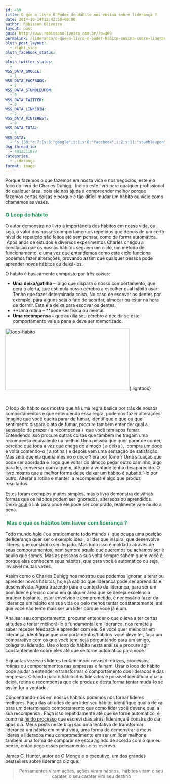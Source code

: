 ```yaml
---
id: 469
title: O que o livro O Poder do Hábito nos ensina sobre liderança ?
date: 2014-10-14T12:42:58+00:00
author: Robisson Oliveira
layout: post
guid: http://www.robissonoliveira.com.br/?p=469
permalink: /lideranca/o-que-o-livro-o-poder-habito-ensina-sobre-lideranca
bluth_post_layout:
  - right_side
bluth_facebook_status:
  - 
bluth_twitter_status:
  - 
WSS_DATA_GOOGLE:
  - 1
WSS_DATA_FACEBOOK:
  - 2
WSS_DATA_STUMBLEUPON:
  - 0
WSS_DATA_TWITTER:
  - 0
WSS_DATA_LINKEDIN:
  - 2
WSS_DATA_PINTEREST:
  - 0
WSS_DATA_TOTAL:
  - 5
WSS_DATA:
  - 's:138:"a:7:{s:6:"google";i:1;s:8:"facebook";i:2;s:11:"stumbleupon";i:0;s:7:"twitter";i:0;s:8:"linkedin";i:2;s:9:"pinterest";i:0;s:5:"total";i:5;}";'
dsq_thread_id:
  - 4912311879
categories:
  - Liderança
format: image
---
```

Porque fazemos o que fazemos em nossa vida e nos negócios, este é o foco do livro de Charles Duhigg.  Indico este livro para qualquer profissional de qualquer área, pois ele nos ajuda a compreender melhor porque fazemos certas coisas e porque é tão difícil mudar um hábito ou vicio como chamamos as vezes.<!--more-->

### <span style="color: #339966;">O Loop do hábito</span>

O autor demonstra no livro a importância dos hábitos em nossa vida, ou seja, o valor dos nossos comportamentos repetidos que depois de um certo nível de repetição são feitos até sem pensar, como de forma automática.  Após anos de estudos e diversos experimentos Charles chegou a conclusão que os nossos hábitos seguem um ciclo, um método de funcionamento, e uma vez que entendemos como este ciclo funciona podemos fazer alterações, provando assim que qualquer pessoa pode aprender novos hábitos ou deixá-los.

O hábito é basicamente composto por três coisas:

  * **Uma deixa/gatilho &#8211;**  algo que dispara o nosso comportamento, que gera o alerta, que estimula nosso cérebro a escolher qual hábito usar: Tenho que fazer determinada coisa. No caso de escovar os dentes por exemplo, para alguns seja o fato de acordar, almoçar ou estar na hora de dormir. Esta é a deixa para escovar os dentes.
  * **Uma rotina &#8211; **pode ser física ou mental.
  * **Uma recompensa &#8211;** que auxilia seu cérebro a decidir se este comportamento vale a pena e deve ser memorizado.

[<img class=" wp-image-475 aligncenter" src="//www.robissonoliveira.com.br/wp-content/uploads/2014/10/loop-habito-300x149.jpg" alt="loop-habito" width="392" height="195" srcset="https://www.robissonoliveira.com.br/wp-content/uploads/2014/10/loop-habito-300x149.jpg 300w, https://www.robissonoliveira.com.br/wp-content/uploads/2014/10/loop-habito.jpg 439w" sizes="(max-width: 392px) 100vw, 392px" />](http://www.robissonoliveira.com.br/wp-content/uploads/2014/10/loop-habito.jpg){.lightbox}

&nbsp;

O loop do hábito nos mostra que há uma regra básica por trás de nossos comportamentos e que entendendo essa regra, podemos fazer alterações. Imagine que você queira parar de fumar, identifique o que ou que sentimento dispara o ato de fumar, procure também entender qual a sensação de prazer ( a recompensa )  que você tem após fumar. Entendendo isso procure outras coisas que também lhe tragam uma recompensa equivalente ou melhor. Uma pessoa que quer parar de comer, percebe que toda a vez que chega do almoço ( a deixa ),  compra um doce e volta comendo-o ( a rotina ) e depois vem uma sensação de satisfação. Mas será que ela queria mesmo o doce ? era por fome ? Uma situação que pode ser abordada é  logo que voltar do almoço pegar outro caminho, algo para ler, conversar com alguém, até que a vontade tenha desaparecido. O livro mostra que a melhor forma de se deixar um hábito é substituí-lo por outro. Alterar a rotina e manter  a recompensa é algo que produz resultados.

Estes foram exemplos muitos simples, mas o livro demonstra de várias formas que os hábitos podem ser ignorados, alterados ou aprendidos. Deixo <a href="http://www.saraiva.com.br/o-poder-do-habito-por-que-fazemos-o-que-fazemos-na-vida-e-nos-negocios-4238667.html" target="_blank">aqui</a> o link para onde ele pode ser comprado, realmente vale muito a pena.

###  <span style="color: #339966;">Mas o que os hábitos tem haver com liderança ?</span>

Todo mundo hoje ( ou praticamente todo mundo )  que ocupa uma posição de liderança quer ser o exemplo ideal, o líder que inspira, que desenvolve líderes, que constrói o seu legado. Mas tudo isso é moldado através de seus comportamentos, nem sempre aquilo que queremos ou achamos ser é aquilo que somos. Mas as pessoas a sua volta sempre sabem quem você é, porque elas conhecem seus hábitos, que para você é automático ou seja, invisível muitas vezes.

Assim como o Charles Duhigg nos mostrou que podemos ignorar, alterar ou aprender novos hábitos, hoje já sabido que liderança pode ser aprendida e desenvolvida. Agora trazendo para o contexto da liderança, para ser um bom líder é preciso como em qualquer área que se deseja excelência praticar bastante, estar envolvido e comprometido, é necessário fazer da liderança um hábito em sua vida ou pelo menos tentar constantemente, até que você não tente mais ser um líder porque você já é um.

Analisar seu comportamento, procurar entender o que o leva a ter certas atitudes e tentar melhorá-lo é fundamental em liderança, nos remete a saber receber feedback e aprender com ele. Se você quer melhorar em liderança, identifique que comportamentos/hábitos  você deve ter, faça um comparativo com os que você tem, seja perguntando para um amigo, colega ou liderado. Use o loop do hábito nesta análise e procure agir constantemente sobre eles até que se torne automático para você.

E quantas vezes os líderes tentam impor novas diretrizes, processos, rotinas ou comportamentos nas empresas e falham. Usar o loop do hábito pode ajudar a entender e transformar o comportamento dos liderados e das empresas. Olhando para o hábito dos liderados é possível identificar qual a deixa, rotina e recompensa que ele produz e desta forma tentar mudá-lo se assim for a vontade.

Concentrando-nos em nossos hábitos podemos nos tornar líderes melhores. Faça das atitudes de um líder seu hábito, identifique qual a deixa para um determinado comportamento que como líder você dever e qual a sua recompensa . Faça isso repetidamente até que se torne automático, é como na [lei do processo](http://www.robissonoliveira.com.br/lideranca/21-irrefutaveis-leis-da-lideranca-resumo-livro) que escrevi dias atrás, liderança é construído dia após dia. Meus posts neste blog são uma tentativa de transformar liderança um hábito em minha vida, uma forma de demonstrar a meus líderes e liderados meu comprometimento em ser um líder melhor e também uma forma de comparar se estou agindo de acordo com o que eu penso, então pego esses pensamentos e os escrevo.

James C. Hunter, autor de O Monge e o executivo, um dos grandes bestsellers sobre liderança diz que:

> <p style="text-align: center;">
>   Pensamentos viram ações, ações viram hábitos,  hábitos viram o seu caráter, o seu caráter vira seu destino
> </p>